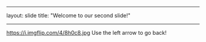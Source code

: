 ___
layout: slide
title: "Welcome to our second slide!"
___
https://i.imgflip.com/4/8h0c8.jpg
Use the left arrow to go back!
